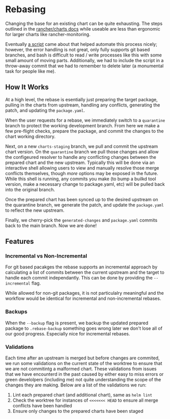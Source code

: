 # Rebasing

Changing the base for an existing chart can be quite exhausting. The steps outlined in the [rancher/charts docs](https://github.com/rancher/charts/blob/dev-v2.9/docs/developing.md#rebasing-an-existing-package) while useable are less than ergonomic for larger charts like rancher-monitoring.

Eventually [a script](https://github.com/rancher/charts/pull/1936) came about that helped automate this process nicely; however, the error handling is not great, only fully supports git based branches, and bash is difficult to read / write processes like this with some small amount of moving parts. Additionally, we had to include the script in a throw-away commit that we had to remember to delete later (a monumental task for people like me).

## How It Works

At a high level, the rebase is esentially just preparing the target package, pulling in the charts from upstream, handling any conflicts, generating the patch, and updating the `package.yaml`.

When the user requests for a rebase, we immediately switch to a `quarantine` branch to protect the working development branch. From here we make a few pre-flight checks, prepare the package, and commit the changes to the chart working directory.

Next, on a new `charts-staging` branch, we pull and commit the upstream chart version. On the `quarantine` branch we pull those changes and allow the configeured resolver to handle any conflicting changes between the prepared chart and the new upstream. Typically this will be done via an interactive shell allowing users to view and manually resolve those merge conflicts themselves, though *more* options may be exposed in the future. While this shell is running, any commits you make (to bump a builkd tool version, make a necessary change to package.yaml, etc) will be pulled back into the original branch.

Once the prepared chart has been synced up to the desired upstream on the quarantine branch, we generate the patch, and update the `package.yaml` to reflect the new upstream.

Finally, we cherry-pick the `generated-changes` and `package.yaml` commits back to the main branch. Now we are done!

## Features

### Incremental vs Non-Incremental

For git based pacakges the rebase supports an incremental approach by calculating a list of commits between the current upstream and the target to handle each commit independantly. This can be done by providing the `--incremental` flag.

While allowed for non-git packages, it is not particulalry meaningful and the workflow would be identical for incremental and non-incremental rebases.

### Backups

When the `--backup` flag is present, we backup the updated prepared package to `.rebase-backup` something goes wrong later we don't lose all of our good progress. Especially nice for incremental rebases.

### Validations

Each time after an upstream is merged but before changes are commited, we run some validations on the current state of the worktree to ensure that we are not commitintg a malformed chart. These validations from issues that we have encounterd in the past caused by either easy to miss errors or green develolpers (including me) not quite understanding the scope of the changes they are making. Below are a list of the validations we run:

1. Lint each prepared chart (and additional chart), same as `helm lint`
2. Check the worktree for instances of `<<<<<<< HEAD` to ensure all merge conflicts have been handled
3. Ensure only changes to the prepared charts have been staged
